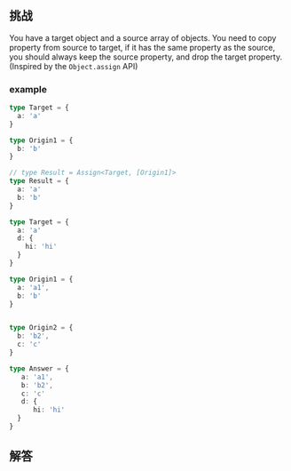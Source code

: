 ## 挑战



You have a target object and a source array of objects. You need to copy property from source to target, if it has the same property as the source, you should always keep the source property, and drop the target property. (Inspired by the `Object.assign` API)

### example

```ts
type Target = {
  a: 'a'
}

type Origin1 = {
  b: 'b'
}

// type Result = Assign<Target, [Origin1]>
type Result = {
  a: 'a'
  b: 'b'
}
```


```ts
type Target = {
  a: 'a'
  d: { 
    hi: 'hi'
  }
}

type Origin1 = {
  a: 'a1',
  b: 'b'
}


type Origin2 = {
  b: 'b2',
  c: 'c'
}

type Answer = {
   a: 'a1',
   b: 'b2',
   c: 'c'
   d: { 
      hi: 'hi'
  }
}
```


## 解答

